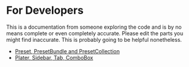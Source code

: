 # For Developers

This is a documentation from someone exploring the code and is by no means complete or even completely accurate. Please edit the parts you might find inaccurate. This is probably going to be helpful nonetheless.

- [Preset, PresetBundle and PresetCollection](./Preset-and-bundle)
- [Plater, Sidebar, Tab, ComboBox](./plater-sidebar-tab-combobox)
